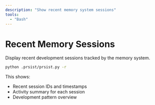 ```yaml
---
description: "Show recent memory system sessions"
tools:
  - "Bash"
---
```


# Recent Memory Sessions

Display recent development sessions tracked by the memory system.

```bash
python .prsist/prsist.py -r
```

This shows:
- Recent session IDs and timestamps
- Activity summary for each session
- Development pattern overview